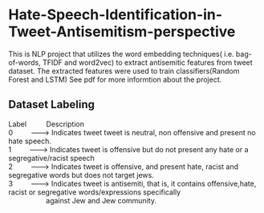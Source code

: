 # Hate-Speech-Identification-in-Tweet-Antisemitism-perspective
This is NLP project that utilizes the word embedding techniques( i.e. bag-of-words, TFIDF and word2vec) to extract antisemitic features from tweet dataset.
The extracted features were used to train classifiers(Random Forest and LSTM)
See pdf for more informtion about the project.

Dataset Labeling
----------------  

Label    &nbsp;&nbsp;&nbsp;&nbsp;&nbsp;&nbsp;&nbsp;&nbsp;  Description  
0 &nbsp;&nbsp;&nbsp;&nbsp;&nbsp;&nbsp;&nbsp;&nbsp;---> Indicates tweet tweet is neutral, non offensive and present no hate speech.  
1 &nbsp;&nbsp;&nbsp;&nbsp;&nbsp;&nbsp;&nbsp;&nbsp;---> Indicates tweet is offensive but do not present any hate or a segregative/racist speech  
2	&nbsp;&nbsp;&nbsp;&nbsp;&nbsp;&nbsp;&nbsp;&nbsp;---> Indicates tweet is offensive, and present hate, racist and segregative words but does not target jews.  
3 &nbsp;&nbsp;&nbsp;&nbsp;&nbsp;&nbsp;&nbsp;&nbsp;---> Indicates tweet is antisemiti, that is, it contains offensive,hate, racist or segregative words/expressions specifically  
 &nbsp;&nbsp;&nbsp;&nbsp;&nbsp;&nbsp;&nbsp;&nbsp;&nbsp;&nbsp;&nbsp;&nbsp;&nbsp;&nbsp;&nbsp;&nbsp;&nbsp;&nbsp;  against Jew and Jew community.  
